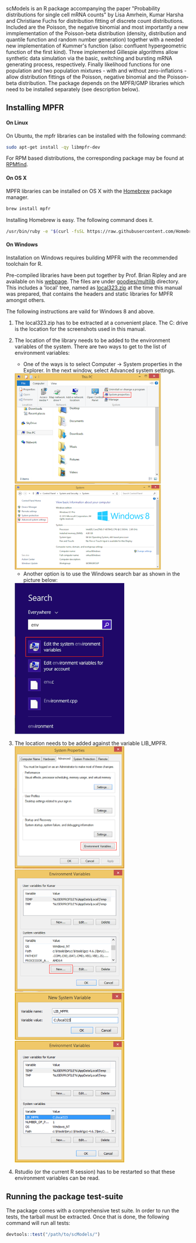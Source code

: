 scModels is an R package accompanying the paper "Probability distributions for single cell mRNA counts" by Lisa Amrhein, Kumar Harsha and Christiane Fuchs
for distribution fitting of discrete count distributions. Included are the Poisson, the negative binomial and most importantly a new immplementation of the Poisson-beta distribution (density, distribution and quantile function and random number generation) together with a needed new implementation of Kummer's function (also: confluent hypergeometric function of the first kind). Three implemented Gillespie algorithms allow synthetic data simulation via the basic, switching and bursting mRNA generating process, respectively. Finally likelihood functions for one population and two population mixtures - with and without zero-inflations - allow distribution fittings of the Poisson, negative binomial and the Poisson-beta distribution. The package depends on the MPFR/GMP libraries which need to be installed separately (see description below).


Installing MPFR
--------------

#### On Linux
On Ubuntu, the mpfr libraries can be installed with the following command:

```bash
sudo apt-get install -qy libmpfr-dev
```

For RPM based distributions, the corresponding package may be found at [RPMfind](https://fr2.rpmfind.net/linux/rpm2html/search.php?query=mpfr-devel).

#### On OS X
MPFR libraries can be installed on OS X with the [Homebrew](https://brew.sh/) package manager.

```bash
brew install mpfr
```

Installing Homebrew is easy. The following command does it.

```bash
/usr/bin/ruby -e "$(curl -fsSL https://raw.githubusercontent.com/Homebrew/install/master/install)"
```

#### On Windows
Installation on Windows requires building MPFR with the recommended toolchain for R.

Pre-compiled libraries have been put together by Prof. Brian Ripley and are available on his [webpage](http://www.stats.ox.ac.uk/pub/Rtools/). The files are under [goodies/multilib](http://www.stats.ox.ac.uk/pub/Rtools/goodies/multilib/) directory. This includes a 'local' tree, named as [local323.zip](http://www.stats.ox.ac.uk/pub/Rtools/goodies/multilib/local323.zip) at the time this manual was prepared, that contains the headers and static libraries for MPFR amongst others.

The following instructions are vaild for Windows 8 and above.

1. The local323.zip has to be extracted at a convenient place. The C: drive is the location for the screenshots used in this manual.
2. The location of the library needs to be added to the environment variables of the system. There are two ways to get to the list of environment variables:

    * One of the ways is to select Computer -> System properties in the Explorer. In the next window, select Advanced system settings.
    <img src="images/windows-1.png" width=400/>
    <img src="images/windows-2.png" width=400/>
    
    * Another option is to use the Windows search bar as shown in the picture below:  
    <img src="images/windows-3.png" width=300/>
3. The location needs to be added against the variable LIB_MPFR.  
    <img src="images/windows-4.png" width=300/>
    <img src="images/windows-5.png" width=300/>
    <img src="images/windows-6.png" width=300/>
    <img src="images/windows-7.png" width=300/>
4. Rstudio (or the current R session) has to be restarted so that these environment variables can be read.


Running the package test-suite
---------------

The package comes with a comprehensive test suite. In order to run the tests, the tarball must be extracted. Once that is done, the following command will run all tests:

```r
devtools::test("/path/to/scModels/")
```
